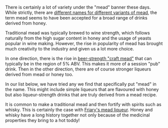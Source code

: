 There is certainly a lot of variety under the "mead" banner these days. While
strictly, there are
[different names for different variants of mead](/types-of-mead/), the term
mead seems to have been accepted for a broad range of drinks derived from
honey.

Traditional mead was typically brewed to wine strength, which follows naturally
from the high sugar content in honey and the usage of yeasts popular in wine
making. However, the rise in popularity of mead has brought much creativity
to the industry and given us a lot more choice.

In one direction, there is the rise in [beer-strength "craft mead"](/craft-mead/)
that can typically be in the region of 5% ABV. This makes it more of a session
"pub" drink. Then in the other direction, there are of course stronger
liqueurs derived from mead or honey too.

In our list below, we have tried any we find that specifically put "mead" in
the name. This might include simple liqueurs that are flavoured with honey
but also liqueur-strength drinks that are truly derived from a mead recipe.

It is common to make a traditional mead and then fortify with spirits such
as whisky. This is certainly the case with
[Friary's mead liqueur](/friary-mead-liqueur/). Honey and whisky have a long
history together not only because of the medicinal properties they bring
to a hot toddy!
